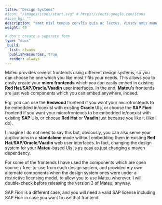 ```yaml
---
title: "Design Systems"
#icon: "/images/icons/start.svg" # https://fonts.google.com/icons
#icon_bg: ""
description: "amet nisl tempus convlis quis ac lectus. Vivsdv amus mana justo, lacinia eget"
weight: 40

# don't create a separete form
type: "docs"
_build:
  list: always
  publishResources: true
  render: always
---
```


Mateu provides several frontends using different design systems, so you can choose he one which you like most / fits 
your needs. This allows you to easily create your **micro frontends** which you can easily embed in existing
**Red Hat**/**SAP**/**Oracle**/**Vaadin** user interfaces. In the end, **Mateu**'s frontends are just web components which you can embed anywhere, indeed. 

E.g. you can use the **Redwood** frontend if you want your microfrontends to be embedded in/coexist with existing **Oracle** UIs, or choose
the **SAP Fiori** frontend if you want your microfrontends to be embedded in/coexist with existing **SAP** UIs, or 
choose **Red Hat** or **Vaadin** just because you like it (like I do).

I imagine I do not need to say this but, obviously, you can also serve your applications in a **standalone** mode without 
embedding them in existing **Red Hat**/**SAP**/**Oracle**/**Vaadin** web user interfaces. In fact, changing the design system for your 
**Mateu**-based UIs is as easy as just changing a maven dependency. 

For some of the frontends I have used the components which are open source / free-to-use from each design system, and provided my own alternate 
components when the design system ones were under a restrictive licensing model, to allow you to use Mateu wherever. I 
will double-check before releasing the version 3 of Mateu, anyway.

SAP Fiori is a different case, and you will need a valid SAP license including SAP Fiori in case you want to use that frontend.
